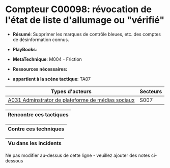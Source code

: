 # Compteur C00098: révocation de l'état de liste d'allumage ou "vérifié"

* **Résumé**: Supprimer les marques de contrôle bleues, etc. des comptes de désinformation connus.

* **PlayBooks**:

* **MetaTechnique**: M004 - Friction

* **Ressources nécessaires:**

* **appartient à la scène tactique**: TA07


|Types d'acteurs |Secteurs |
|----------- |------- |
|[A031 Adminstrator de plateforme de médias sociaux](../../generated_pages/actortypes/A031.md) |S007 |



|Rencontre ces tactiques |
|---------------------- |



|Contre ces techniques |
|------------------------- |



|Vu dans les incidents |
|----------------- |


Ne pas modifier au-dessus de cette ligne - veuillez ajouter des notes ci-dessous